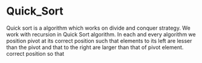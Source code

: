 # Quick_Sort
Quick sort is a algorithm which works on divide and conquer strategy. We work with recursion in Quick Sort algorithm. In each and every algorithm we position pivot at its correct position such that elements to its left are lesser than the pivot and that to the right are larger than that of pivot element. correct position so that 

